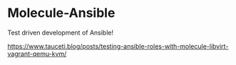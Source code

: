 # Molecule-Ansible
Test driven development of Ansible!

https://www.tauceti.blog/posts/testing-ansible-roles-with-molecule-libvirt-vagrant-qemu-kvm/
